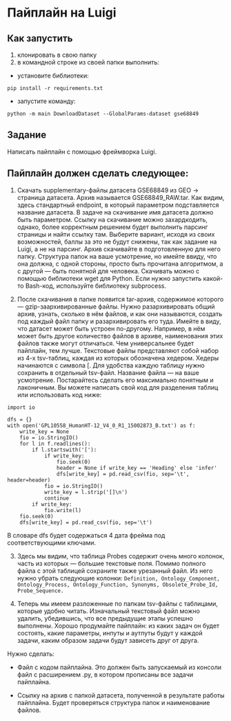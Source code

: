 # Пайплайн на Luigi

## Как запустить

1. клонировать в свою папку
2. в командной строке из своей папки выполнить:
- установите библиотеки:

``pip install -r requirements.txt ``

- запустите команду:

``python -m main DownloadDataset --GlobalParams-dataset gse68849``

## Задание
Написать пайплайн с помощью фреймворка Luigi.

## Пайплайн должен сделать следующее:

1. Скачать supplementary-файлы датасета GSE68849 из GEO → cтраница датасета. Архив называется GSE68849_RAW.tar.
Как видим, здесь стандартный endpoint, в который параметром подставляется название датасета.
В задаче на скачивание имя датасета должно быть параметром.
Ссылку на скачивание можно захардкодить, однако, более корректным решением будет выполнить парсинг страницы и найти ссылку там. Выберите вариант, исходя из своих возможностей, баллы за это не будут снижены, так как задание на Luigi, а не на парсинг.
Архив скачивайте в подготовленную для него папку. Структура папок на ваше усмотрение, но имейте ввиду, что она должна, с одной стороны, просто быть прочитана алгоритмом, а с другой — быть понятной для человека.
Скачивать можно с помощью библиотеки wget для Python.
Если нужно запустить какой-то Bash-код, используйте библиотеку subprocess.


2. После скачивания в папке появится tar-архив, содержимое которого — gzip-заархивированные файлы.
Нужно разархивировать общий архив, узнать, сколько в нём файлов, и как они называются, создать под каждый файл папку и разархивировать его туда.
Имейте в виду, что датасет может быть устроен по-другому. Например, в нём может быть другое количество файлов в архиве, наименования этих файлов также могут отличаться. Чем универсальнее будет пайплайн, тем лучше.
Текстовые файлы представляют собой набор из 4-х tsv-таблиц, каждая из которых обозначена хедером. Хедеры начинаются с символа [. Для удобства каждую таблицу нужно сохранить в отдельный tsv-файл.
Название файла — на ваше усмотрение. Постарайтесь сделать его максимально понятным и лаконичным.
Вы можете написать свой код для разделения таблиц или использовать код ниже:

```
import io

dfs = {}
with open('GPL10558_HumanHT-12_V4_0_R1_15002873_B.txt') as f:
    write_key = None
    fio = io.StringIO()
    for l in f.readlines():
        if l.startswith('['):
            if write_key:
                fio.seek(0)
                header = None if write_key == 'Heading' else 'infer'
                dfs[write_key] = pd.read_csv(fio, sep='\t', header=header)
            fio = io.StringIO()
            write_key = l.strip('[]\n')
            continue
        if write_key:
            fio.write(l)
    fio.seek(0)
    dfs[write_key] = pd.read_csv(fio, sep='\t')
```
   
В словаре dfs будет содержаться 4 дата фрейма под соответствующими ключами.

3. Здесь мы видим, что таблица Probes содержит очень много колонок, часть из которых — большие текстовые поля. Помимо полного файла с этой таблицей сохраните также урезанный файл.
Из него нужно убрать следующие колонки: 
```Definition, Ontology_Component, Ontology_Process, Ontology_Function, Synonyms, Obsolete_Probe_Id, Probe_Sequence.```


4. Теперь мы имеем разложенные по папкам tsv-файлы с таблицами, которые удобно читать. Изначальный текстовый файл можно удалить, убедившись, что все предыдущие этапы успешно выполнены.
Хорошо продумайте пайплайн: из каких задач он будет состоять, какие параметры, инпуты и аутпуты будут у каждой задачи, каким образом задачи будут зависеть друг от друга.


Нужно сделать:
    
- Файл с кодом пайплайна. Это должен быть запускаемый из консоли файл с расширением .py, в котором прописаны все задачи пайплайна.

- Ссылку на архив с папкой датасета, полученной в результате работы пайплайна. Будет проверяться структура папок и наименование файлов.
